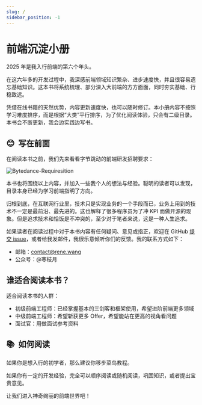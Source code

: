 ```yaml
---
slug: /
sidebar_position: -1
---
```


# 前端沉淀小册

2025 年是我入行前端的第六个年头。

在这六年多的开发过程中，我深感前端领域知识繁杂、进步速度快，并且很容易遗忘基础知识。这本书将系统梳理、部分深入大前端的方方面面，同时夯实基础、行稳致远。

凭借在线书籍的天然优势，内容更新速度快，也可以随时修订。本小册内容不按照学习难度排序，而是根据“大类”平行排序，为了优化阅读体验，只会有二级目录。本书会不断更新，我会边实践边写书。

## 😊  写在前面

在阅读本书之前，我们先来看看字节跳动的前端研发招聘要求：

<img src="/images/Bytedance-Requiresition.png" alt="Bytedance-Requiresition" />

本书也将围绕以上内容，并加入一些我个人的想法与经验。聪明的读者可以发现，目录本身已经为学习前端指明了方向。

归根到底，在互联网行业里，技术只是实现业务的一个手段而已，业务上用到的技术不一定是最前沿、最先进的。这也解释了很多程序员为了冲 KPI 而做开源的现象。但是追求技术和恰饭是不冲突的，至少对于笔者来说，这是一种人生追求。

如果读者在阅读过程中对于本书内容有任何疑问、意见或指正，欢迎在 GitHub [提交 issue](https://github.com/RiverTwilight/febook/issues/new)，或者给我发邮件，我很乐意倾听你们的反馈。我的联系方式如下：

-   邮箱：contact@rene.wang
-   公众号：@寒枝月

## 谁适合阅读本书？

适合阅读本书的人群：

-   初级前端工程师：已经掌握基本的三剑客和框架使用，希望进阶前端更多领域
-   中级前端工程师：希望斩获更多 Offer，希望能站在更高的视角看问题
-   面试官：用做面试参考资料

## 📚  如何阅读

如果你是想入行的初学者，那么建议你移步菜鸟教程。

如果你有一定的开发经验，完全可以顺序阅读或随机阅读，巩固知识，或者提出宝贵意见。

让我们进入神奇绚丽的前端世界吧！
